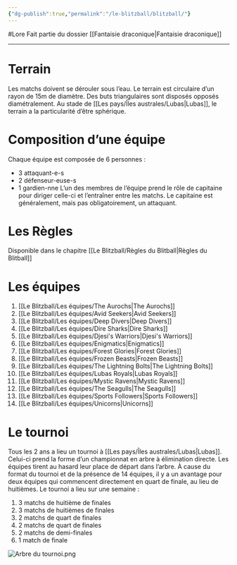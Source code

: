 ```yaml
---
{"dg-publish":true,"permalink":"/le-blitzball/blitzball/"}
---
```


#Lore 
Fait partie du dossier [[Fantaisie draconique\|Fantaisie draconique]]

-------
# Terrain
Les matchs doivent se dérouler sous l’eau. Le terrain est circulaire d’un rayon de 15m de diamètre. Des buts triangulaires sont disposés opposés diamétralement.
Au stade de [[Les pays/Îles australes/Lubas\|Lubas]], le terrain a la particularité d’être sphérique.
# Composition d’une équipe
Chaque équipe est composée de 6 personnes :
- 3 attaquant-e-s
- 2 défenseur-euse-s
- 1 gardien-nne
L’un des membres de l’équipe prend le rôle de capitaine pour diriger celle-ci et l’entraîner entre les matchs. Le capitaine est généralement, mais pas obligatoirement, un attaquant.
# Les Règles
Disponible dans le chapitre [[Le Blitzball/Règles du Blitball\|Règles du Blitball]]
# Les équipes
1. [[Le Blitzball/Les équipes/The Aurochs\|The Aurochs]]
2. [[Le Blitzball/Les équipes/Avid Seekers\|Avid Seekers]]
3. [[Le Blitzball/Les équipes/Deep Divers\|Deep Divers]]
4. [[Le Blitzball/Les équipes/Dire Sharks\|Dire Sharks]]
5. [[Le Blitzball/Les équipes/Djesi's Warriors\|Djesi's Warriors]]
6. [[Le Blitzball/Les équipes/Enigmatics\|Enigmatics]]
7. [[Le Blitzball/Les équipes/Forest Glories\|Forest Glories]]
8. [[Le Blitzball/Les équipes/Frozen Beasts\|Frozen Beasts]]
9. [[Le Blitzball/Les équipes/The Lightning Bolts\|The Lightning Bolts]]
10. [[Le Blitzball/Les équipes/Lubas Royals\|Lubas Royals]]
11. [[Le Blitzball/Les équipes/Mystic Ravens\|Mystic Ravens]]
12. [[Le Blitzball/Les équipes/The Seagulls\|The Seagulls]]
13. [[Le Blitzball/Les équipes/Sports Followers\|Sports Followers]]
14. [[Le Blitzball/Les équipes/Unicorns\|Unicorns]]
# Le tournoi
Tous les 2 ans a lieu un tournoi à [[Les pays/Îles australes/Lubas\|Lubas]]. Celui-ci prend la forme d’un championnat en arbre à élimination directe. Les équipes tirent au hasard leur place de départ dans l’arbre. À cause du format du tournoi et de la présence de 14 équipes, il y a un avantage pour deux équipes qui commencent directement en quart de finale, au lieu de huitièmes.
Le tournoi a lieu sur une semaine :
1. 3 matchs de huitième de finales
2. 3 matchs de huitièmes de finales
3. 2 matchs de quart de finales
4. 2 matchs de quart de finales
5. 2 matchs de demi-finales
6. 1 match de finale

![Arbre du tournoi.png](/img/user/_Images/Arbre%20du%20tournoi.png)